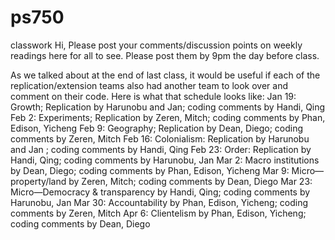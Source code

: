 # ps750
classwork
Hi,
Please post your comments/discussion points on weekly readings here for all to see. Please post them by 9pm the day before class.

As we talked about at the end of last class, it would be useful if each of the replication/extension teams also had another team to look over and comment on their code. Here is what that schedule looks like:
Jan 19: Growth; Replication by Harunobu and Jan; coding comments by Handi, Qing 
Feb 2: Experiments; Replication by Zeren, Mitch; coding comments by Phan, Edison, Yicheng
Feb 9: Geography; Replication by Dean, Diego; coding comments by Zeren, Mitch
Feb 16: Colonialism: Replication by Harunobu and Jan ; coding comments by Handi, Qing
Feb 23: Order: Replication by Handi, Qing; coding comments by Harunobu, Jan
Mar 2: Macro institutions by Dean, Diego; coding comments by Phan, Edison, Yicheng
Mar 9: Micro—property/land by Zeren, Mitch; coding comments by Dean, Diego
Mar 23: Micro—Democracy & transparency by Handi, Qing; coding comments by Harunobu, Jan
Mar 30: Accountability by Phan, Edison, Yicheng; coding comments by Zeren, Mitch
Apr 6: Clientelism by Phan, Edison, Yicheng; coding comments by Dean, Diego
